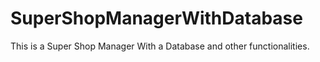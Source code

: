 # SuperShopManagerWithDatabase
This is a Super Shop Manager With a Database and other functionalities.

